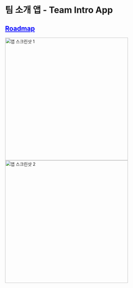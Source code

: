 <h1>팀 소개 앱 - Team Intro App</h1>

<a href="https://www.figma.com/deck/rbjsEDsrW2pp9UUTvTRUse/Untitled?node-id=1-27&t=ST6g4I0Vhvz4K0Xb-1" target="_blank" style="color:blue;">
  <h2>Roadmap</h2>
</a>

<div align="left">
  <img src="https://github.com/user-attachments/assets/2ffd60b4-f63e-44c2-b12e-56b5cd88a5fe" alt="앱 스크린샷 1" width="400" style="margin-right: 10px;" />
  <img src="https://github.com/user-attachments/assets/54dffb72-6a40-45ed-b100-69d61e46686d" alt="앱 스크린샷 2" width="400"" />
</div>
